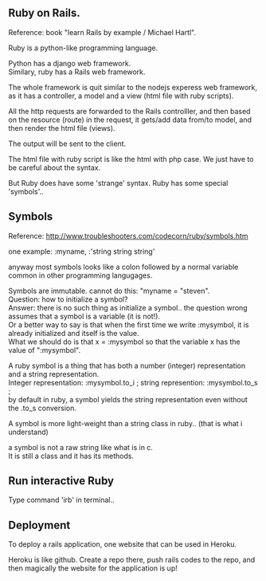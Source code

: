 Ruby on Rails.
--------------

Reference: book "learn Rails by example / Michael Hartl".

Ruby is a python-like programming language.  

Python has a django web framework.  
Similary, ruby has a Rails web framework.

The whole framework is quit similar to the nodejs experess web framework, 
as it has a controller, a model and a view (html file with ruby scripts).

All the http requests are forwarded to the Rails controlller,
and then based on the resource (route) in the request, it gets/add data from/to model, 
and then render the html file (views).

The output will be sent to the client.

The html file with ruby script is like the html with php case. 
We just have to be careful about the syntax.

But Ruby does have some 'strange' syntax.
Ruby has some special 'symbols'..


Symbols
-------------------

Reference: http://www.troubleshooters.com/codecorn/ruby/symbols.htm

one example:   :myname,  :'string string string'

anyway most symbols looks like a colon followed by a normal variable common in other programming langugages.

Symbols are immutable. cannot do this:  "myname = "steven".  
Question: how to initialize a symbol?   
Answer: there is no such thing as initialize a symbol.. the question wrong assumes that a symbol is a variable (it is not!).  
Or a better way to say is that when the first time we write :mysymbol, it is already initialized and itself is the value.  
What we should do is that x = :mysymbol so that the variable x has the value of ":mysymbol".

A ruby symbol is a thing that has both a number (integer) representation and a string representation.  
Integer representation:  :mysymbol.to_i ; string represention:  :mysymbol.to_s  ;   
by default in ruby, a symbol yields the string representation even without the .to_s conversion.

A symbol is more light-weight than a string class in ruby.. (that is what i understand)  

a symbol is not a raw string like what is in c.  
It is still a class and it has its methods.


Run interactive Ruby
-------------------------
Type command 'irb' in terminal..


Deployment
----------------------

To deploy a rails application, one website that can be used in Heroku.

Heroku is like github. 
Create a repo there, push rails codes to the repo,
and then magically the website for the application is up!
